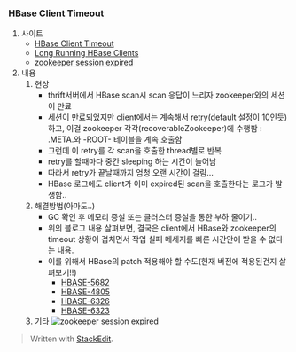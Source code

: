 
### HBase Client Timeout

1. 사이트
	- [HBase Client Timeout](http://hadoop-hbase.blogspot.kr/2012/09/hbase-client-timeouts.html)
	- [Long Running HBase Clients](http://hadoop-hbase.blogspot.kr/2011/12/long-running-hbase-clients.html)
	- [zookeeper session expired](https://community.hortonworks.com/questions/11779/hbase-master-shutting-down-with-zookeeper-delete-f.html)
2. 내용
	1. 현상
		- thrift서버에서 HBase scan시 scan 응답이 느리자 zookeeper와의 세션이 만료
		- 세션이 만료되었지만 client에서는 계속해서 retry(default 설정이 10인듯)하고, 이걸 zookeeper 각각(recoverableZookeeper)에 수행함 : .META.와 -ROOT- 테이블을 계속 호출함
		- 그런데 이 retry를 각 scan을 호출한 thread별로 반복
		- retry를 할때마다 중간 sleeping 하는 시간이 늘어남
		- 따라서 retry가 끝날때까지 엄청 오랜 시간이 걸림...
		- HBase 로그에도 client가 이미 expired된 scan을 호출한다는 로그가 발생함..
	2. 해결방법(아마도..)
		- GC 확인 후 메모리 증설 또는 클러스터 증설을 통한 부하 줄이기..
		- 위의 블로그 내용 살펴보면, 결국은 client에서 HBase와 zookeeper의 timeout 상황이 겹치면서 작업 실패 메세지를 빠른 시간안에 받을 수 없다는 내용. 
		- 이를 위해서 HBase의 patch 적용해야 할 수도(현재 버전에 적용된건지 살펴보기!!)
			- [HBASE-5682](https://issues.apache.org/jira/browse/HBASE-5682)
			- [HBASE-4805](https://issues.apache.org/jira/browse/HBASE-4805)
			- [HBASE-6326](https://issues.apache.org/jira/browse/HBASE-6326)
			- [HBASE-6323](https://issues.apache.org/jira/browse/HBASE-6326)
	3. 기타
		![zookeeper session expired](https://community.hortonworks.com/storage/attachments/1585-zk-state-dia.jpg)

> Written with [StackEdit](https://stackedit.io/).